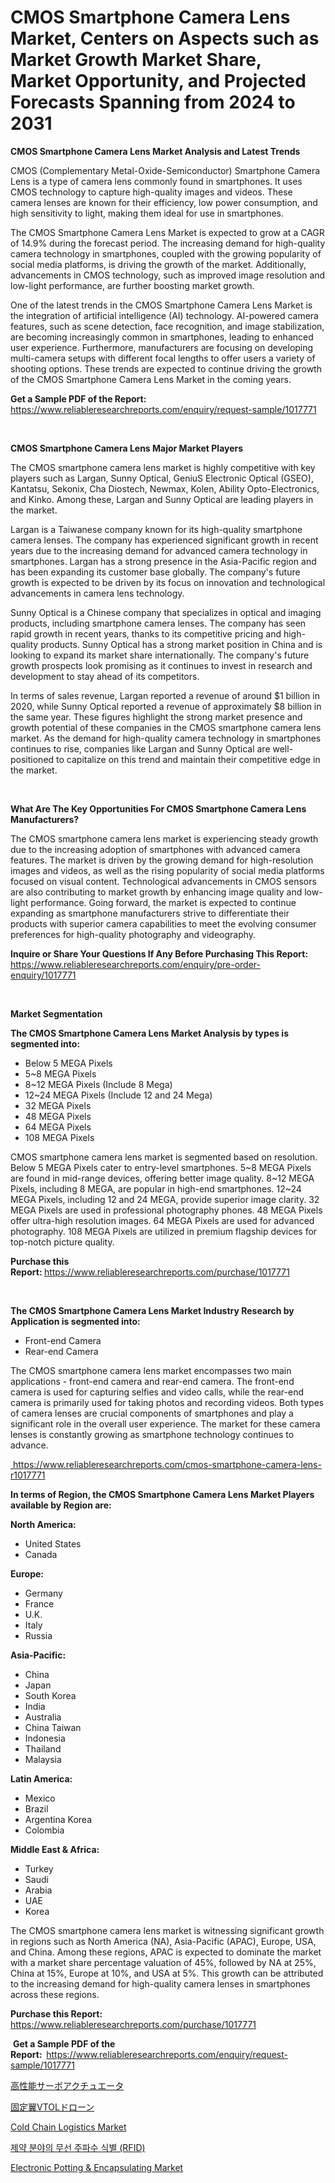 <p><h1>CMOS Smartphone Camera Lens Market, Centers on Aspects such as Market Growth Market Share, Market Opportunity, and Projected Forecasts Spanning from 2024 to 2031</h1></p><p><strong>CMOS Smartphone Camera Lens Market Analysis and Latest Trends</strong></p>
<p><p>CMOS (Complementary Metal-Oxide-Semiconductor) Smartphone Camera Lens is a type of camera lens commonly found in smartphones. It uses CMOS technology to capture high-quality images and videos. These camera lenses are known for their efficiency, low power consumption, and high sensitivity to light, making them ideal for use in smartphones.</p><p>The CMOS Smartphone Camera Lens Market is expected to grow at a CAGR of 14.9% during the forecast period. The increasing demand for high-quality camera technology in smartphones, coupled with the growing popularity of social media platforms, is driving the growth of the market. Additionally, advancements in CMOS technology, such as improved image resolution and low-light performance, are further boosting market growth.</p><p>One of the latest trends in the CMOS Smartphone Camera Lens Market is the integration of artificial intelligence (AI) technology. AI-powered camera features, such as scene detection, face recognition, and image stabilization, are becoming increasingly common in smartphones, leading to enhanced user experience. Furthermore, manufacturers are focusing on developing multi-camera setups with different focal lengths to offer users a variety of shooting options. These trends are expected to continue driving the growth of the CMOS Smartphone Camera Lens Market in the coming years.</p></p>
<p><strong>Get a Sample PDF of the Report:&nbsp;</strong> <a href="https://www.reliableresearchreports.com/enquiry/request-sample/1017771">https://www.reliableresearchreports.com/enquiry/request-sample/1017771</a></p>
<p>&nbsp;</p>
<p><strong>CMOS Smartphone Camera Lens Major Market Players</strong></p>
<p><p>The CMOS smartphone camera lens market is highly competitive with key players such as Largan, Sunny Optical, GeniuS Electronic Optical (GSEO), Kantatsu, Sekonix, Cha Diostech, Newmax, Kolen, Ability Opto-Electronics, and Kinko. Among these, Largan and Sunny Optical are leading players in the market.</p><p>Largan is a Taiwanese company known for its high-quality smartphone camera lenses. The company has experienced significant growth in recent years due to the increasing demand for advanced camera technology in smartphones. Largan has a strong presence in the Asia-Pacific region and has been expanding its customer base globally. The company's future growth is expected to be driven by its focus on innovation and technological advancements in camera lens technology.</p><p>Sunny Optical is a Chinese company that specializes in optical and imaging products, including smartphone camera lenses. The company has seen rapid growth in recent years, thanks to its competitive pricing and high-quality products. Sunny Optical has a strong market position in China and is looking to expand its market share internationally. The company's future growth prospects look promising as it continues to invest in research and development to stay ahead of its competitors.</p><p>In terms of sales revenue, Largan reported a revenue of around $1 billion in 2020, while Sunny Optical reported a revenue of approximately $8 billion in the same year. These figures highlight the strong market presence and growth potential of these companies in the CMOS smartphone camera lens market. As the demand for high-quality camera technology in smartphones continues to rise, companies like Largan and Sunny Optical are well-positioned to capitalize on this trend and maintain their competitive edge in the market.</p></p>
<p>&nbsp;</p>
<p><strong>What Are The Key Opportunities For CMOS Smartphone Camera Lens Manufacturers?</strong></p>
<p><p>The CMOS smartphone camera lens market is experiencing steady growth due to the increasing adoption of smartphones with advanced camera features. The market is driven by the growing demand for high-resolution images and videos, as well as the rising popularity of social media platforms focused on visual content. Technological advancements in CMOS sensors are also contributing to market growth by enhancing image quality and low-light performance. Going forward, the market is expected to continue expanding as smartphone manufacturers strive to differentiate their products with superior camera capabilities to meet the evolving consumer preferences for high-quality photography and videography.</p></p>
<p><strong>Inquire or Share Your Questions If Any Before Purchasing This Report:</strong> <a href="https://www.reliableresearchreports.com/enquiry/pre-order-enquiry/1017771">https://www.reliableresearchreports.com/enquiry/pre-order-enquiry/1017771</a></p>
<p>&nbsp;</p>
<p><strong>Market Segmentation</strong></p>
<p><strong>The CMOS Smartphone Camera Lens Market Analysis by types is segmented into:</strong></p>
<p><ul><li>Below 5 MEGA Pixels</li><li>5~8 MEGA Pixels</li><li>8~12 MEGA Pixels (Include 8 Mega)</li><li>12~24 MEGA Pixels (Include 12 and 24 Mega)</li><li>32 MEGA Pixels</li><li>48 MEGA Pixels</li><li>64 MEGA Pixels</li><li>108 MEGA Pixels</li></ul></p>
<p><p>CMOS smartphone camera lens market is segmented based on resolution. Below 5 MEGA Pixels cater to entry-level smartphones. 5~8 MEGA Pixels are found in mid-range devices, offering better image quality. 8~12 MEGA Pixels, including 8 MEGA, are popular in high-end smartphones. 12~24 MEGA Pixels, including 12 and 24 MEGA, provide superior image clarity. 32 MEGA Pixels are used in professional photography phones. 48 MEGA Pixels offer ultra-high resolution images. 64 MEGA Pixels are used for advanced photography. 108 MEGA Pixels are utilized in premium flagship devices for top-notch picture quality.</p></p>
<p><strong>Purchase this Report:&nbsp;</strong><a href="https://www.reliableresearchreports.com/purchase/1017771">https://www.reliableresearchreports.com/purchase/1017771</a></p>
<p>&nbsp;</p>
<p><strong>The CMOS Smartphone Camera Lens Market Industry Research by Application is segmented into:</strong></p>
<p><ul><li>Front-end Camera</li><li>Rear-end Camera</li></ul></p>
<p><p>The CMOS smartphone camera lens market encompasses two main applications - front-end camera and rear-end camera. The front-end camera is used for capturing selfies and video calls, while the rear-end camera is primarily used for taking photos and recording videos. Both types of camera lenses are crucial components of smartphones and play a significant role in the overall user experience. The market for these camera lenses is constantly growing as smartphone technology continues to advance.</p></p>
<p><a href="https://www.reliableresearchreports.com/cmos-smartphone-camera-lens-r1017771">&nbsp;https://www.reliableresearchreports.com/cmos-smartphone-camera-lens-r1017771</a></p>
<p><strong>In terms of Region, the CMOS Smartphone Camera Lens Market Players available by Region are:</strong></p>
<p>
    <p> <strong> North America: </strong>
        <ul>
            <li>United States</li>
            <li>Canada</li>
        </ul>
        </p> 
    <p> <strong> Europe: </strong>
        <ul>
            <li>Germany</li>
            <li>France</li>
            <li>U.K.</li>
            <li>Italy</li>
            <li>Russia</li>
        </ul>
        </p> 
    <p> <strong> Asia-Pacific: </strong>
        <ul>
            <li>China</li>
            <li>Japan</li>
            <li>South Korea</li>
            <li>India</li>
            <li>Australia</li>
            <li>China Taiwan</li>
            <li>Indonesia</li>
            <li>Thailand</li>
            <li>Malaysia</li>
        </ul>
        </p> 
    <p> <strong> Latin America: </strong>
        <ul>
            <li>Mexico</li>
            <li>Brazil</li>
            <li>Argentina Korea</li>
            <li>Colombia</li>
        </ul>
        </p> 
    <p> <strong> Middle East & Africa: </strong>
        <ul>
            <li>Turkey</li>
            <li>Saudi</li>
            <li>Arabia</li>
            <li>UAE</li>
            <li>Korea</li>
        </ul>
    </p>
    </p>
<p><p>The CMOS smartphone camera lens market is witnessing significant growth in regions such as North America (NA), Asia-Pacific (APAC), Europe, USA, and China. Among these regions, APAC is expected to dominate the market with a market share percentage valuation of 45%, followed by NA at 25%, China at 15%, Europe at 10%, and USA at 5%. This growth can be attributed to the increasing demand for high-quality camera lenses in smartphones across these regions.</p></p>
<p><strong>Purchase this Report: </strong><a href="https://www.reliableresearchreports.com/purchase/1017771">https://www.reliableresearchreports.com/purchase/1017771</a></p>
<p>&nbsp;<strong>Get a Sample PDF of the Report:&nbsp;&nbsp;</strong><a href="https://www.reliableresearchreports.com/enquiry/request-sample/1017771">https://www.reliableresearchreports.com/enquiry/request-sample/1017771</a></p>
<p><strong></strong></p>
<p><p><a href="https://github.com/Sophiaard2003/Market-Research-Report-List-1/blob/main/410773087485.md">高性能サーボアクチュエータ</a></p><p><a href="https://github.com/deonnorth8/Market-Research-Report-List-1/blob/main/646258987486.md">固定翼VTOLドローン</a></p><p><a href="https://www.linkedin.com/pulse/cold-chain-logistics-market-size-reveals-best-marketing-channels-0uvve">Cold Chain Logistics Market</a></p><p><a href="https://github.com/camron674/Market-Research-Report-List-1/blob/main/747949280473.md">제약 분야의 무선 주파수 식별 (RFID)</a></p><p><a href="https://github.com/jerrycopelandthomaswsqd8q/Market-Research-Report-List-2/blob/main/electronic-potting-encapsulating-market.md">Electronic Potting & Encapsulating Market</a></p></p>